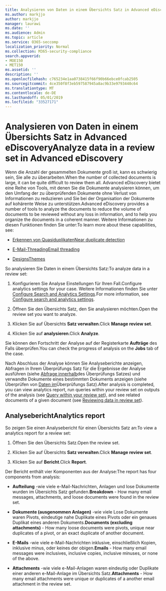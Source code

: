 ```yaml
---
title: Analysieren von Daten in einem Übersichts Satz in Advanced eDiscovery
ms.author: markjjo
author: markjjo
manager: laurawi
ms.date: ''
ms.audience: Admin
ms.topic: article
ms.service: O365-seccomp
localization_priority: Normal
ms.collection: M365-security-compliance
search.appverid:
- MOE150
- MET150
ms.assetid: ''
description: ''
ms.openlocfilehash: c765234e1aa0738415f66f90b66ebce0fcab2505
ms.sourcegitcommit: 4ce350f8f3eb597587945a8ac9b33e9793440c64
ms.translationtype: MT
ms.contentlocale: de-DE
ms.lasthandoff: 05/01/2019
ms.locfileid: "33527171"
---
```

# <a name="analyze-data-in-a-review-set-in-advanced-ediscovery"></a><span data-ttu-id="5486d-102">Analysieren von Daten in einem Übersichts Satz in Advanced eDiscovery</span><span class="sxs-lookup"><span data-stu-id="5486d-102">Analyze data in a review set in Advanced eDiscovery</span></span>

<span data-ttu-id="5486d-103">Wenn die Anzahl der gesammelten Dokumente groß ist, kann es schwierig sein, Sie alle zu überarbeiten.</span><span class="sxs-lookup"><span data-stu-id="5486d-103">When the number of collected documents is large, it can be quite difficult to review them all.</span></span> <span data-ttu-id="5486d-104">Advanced eDiscovery bietet eine Reihe von Tools, mit denen Sie die Dokumente analysieren können, um den Umfang der zu überprüfenden Dokumente ohne Verlust von Informationen zu reduzieren und Sie bei der Organisation der Dokumente auf kohärente Weise zu unterstützen.</span><span class="sxs-lookup"><span data-stu-id="5486d-104">Advanced eDiscovery provides a number of tools to analyze the documents to reduce the volume of documents to be reviewed without any loss in information, and to help you organize the documents in a coherent manner.</span></span> <span data-ttu-id="5486d-105">Weitere Informationen zu diesen Funktionen finden Sie unter:</span><span class="sxs-lookup"><span data-stu-id="5486d-105">To learn more about these capabilities, see:</span></span>

- [<span data-ttu-id="5486d-106">Erkennen von Quasiduplikaten</span><span class="sxs-lookup"><span data-stu-id="5486d-106">Near duplicate detection</span></span>](near-duplicates.md)

- [<span data-ttu-id="5486d-107">E-Mail-Threading</span><span class="sxs-lookup"><span data-stu-id="5486d-107">Email threading</span></span>](email-threading.md)

- [<span data-ttu-id="5486d-108">Designs</span><span class="sxs-lookup"><span data-stu-id="5486d-108">Themes</span></span>](themes.md)

<span data-ttu-id="5486d-109">So analysieren Sie Daten in einem Übersichts Satz:</span><span class="sxs-lookup"><span data-stu-id="5486d-109">To analyze data in a review set:</span></span>

1. <span data-ttu-id="5486d-110">Konfigurieren Sie Analyse Einstellungen für Ihren Fall.</span><span class="sxs-lookup"><span data-stu-id="5486d-110">Configure analytics settings for your case.</span></span> <span data-ttu-id="5486d-111">Weitere Informationen finden Sie unter [Configure Search and Analytics Settings](configure-search-analytics-settings.md).</span><span class="sxs-lookup"><span data-stu-id="5486d-111">For more information, see [Configure search and analytics settings](configure-search-analytics-settings.md).</span></span>

2. <span data-ttu-id="5486d-112">Öffnen Sie den Übersichts Satz, den Sie analysieren möchten.</span><span class="sxs-lookup"><span data-stu-id="5486d-112">Open the review set you want to analyze.</span></span>

3. <span data-ttu-id="5486d-113">Klicken Sie auf Übersichts **Satz verwalten**.</span><span class="sxs-lookup"><span data-stu-id="5486d-113">Click **Manage review set**.</span></span>

4. <span data-ttu-id="5486d-114">Klicken Sie auf **analysieren**.</span><span class="sxs-lookup"><span data-stu-id="5486d-114">Click **Analyze**.</span></span>

<span data-ttu-id="5486d-115">Sie können den Fortschritt der Analyse auf der Registerkarte **Aufträge** des Falls überprüfen.</span><span class="sxs-lookup"><span data-stu-id="5486d-115">You can check the progress of analysis on the **Jobs** tab of the case.</span></span>

 <span data-ttu-id="5486d-116">Nach Abschluss der Analyse können Sie Analyseberichte anzeigen, Abfragen in Ihrem Überprüfungs Satz für die Ergebnisse der Analyse ausführen (siehe [Abfrage innerhalb](review-set-search.md)des Überprüfungs Satzes) und verwandte Dokumente eines bestimmten Dokuments anzeigen (siehe Überprüfen von [Daten im](reviewing-data-in-review-set.md)Überprüfungs Satz).</span><span class="sxs-lookup"><span data-stu-id="5486d-116">After analysis is completed, you can view analytics report, run queries within your review set on outputs of the analysis (see [Query within your review set](review-set-search.md)), and see related documents of a given document (see [Reviewing data in review set](reviewing-data-in-review-set.md)).</span></span>

## <a name="analytics-report"></a><span data-ttu-id="5486d-117">Analysebericht</span><span class="sxs-lookup"><span data-stu-id="5486d-117">Analytics report</span></span>

<span data-ttu-id="5486d-118">So zeigen Sie einen Analysebericht für einen Übersichts Satz an:</span><span class="sxs-lookup"><span data-stu-id="5486d-118">To view a analytics report for a review set:</span></span>

1. <span data-ttu-id="5486d-119">Öffnen Sie den Übersichts Satz.</span><span class="sxs-lookup"><span data-stu-id="5486d-119">Open the review set.</span></span>

2. <span data-ttu-id="5486d-120">Klicken Sie auf Übersichts **Satz verwalten**.</span><span class="sxs-lookup"><span data-stu-id="5486d-120">Click **Manage review set**.</span></span>

3. <span data-ttu-id="5486d-121">Klicken Sie auf **Bericht**.</span><span class="sxs-lookup"><span data-stu-id="5486d-121">Click **Report**.</span></span>

<span data-ttu-id="5486d-122">Der Bericht enthält vier Komponenten aus der Analyse:</span><span class="sxs-lookup"><span data-stu-id="5486d-122">The report has four components from analysis:</span></span>

- <span data-ttu-id="5486d-123">**Aufteilung** -wie viele e-Mail-Nachrichten, Anlagen und lose Dokumente wurden im Übersichts Satz gefunden.</span><span class="sxs-lookup"><span data-stu-id="5486d-123">**Breakdown** - How many email messages, attachments, and loose documents were found in the review set.</span></span>

- <span data-ttu-id="5486d-124">**Dokumente (ausgenommen Anlagen)** -wie viele Lose Dokumente waren Pivots, eindeutige nahe Duplikate eines Pivots oder ein genaues Duplikat eines anderen Dokuments.</span><span class="sxs-lookup"><span data-stu-id="5486d-124">**Documents (excluding attachments)** - How many loose documents were pivots, unique near duplicates of a pivot, or an exact duplicate of another document.</span></span>

- <span data-ttu-id="5486d-125">**E-Mails** -wie viele e-Mail-Nachrichten inklusive, einschließlich Kopien, inklusive minus, oder keines der obigen.</span><span class="sxs-lookup"><span data-stu-id="5486d-125">**Emails** - How many email messages were inclusives, inclusive copies, inclusive minuses, or none of the above.</span></span>

- <span data-ttu-id="5486d-126">**Attachments** -wie viele e-Mail-Anlagen waren eindeutig oder Duplikate einer anderen e-Mail-Anlage im Übersichts Satz.</span><span class="sxs-lookup"><span data-stu-id="5486d-126">**Attachments** - How many email attachments were unique or duplicates of a another email attachment in the review set.</span></span>
